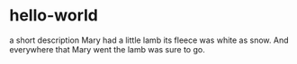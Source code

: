 # hello-world
a short description
Mary had a little lamb its fleece was white as snow.
And everywhere that Mary went the lamb was sure to go.
